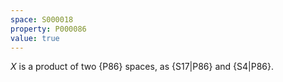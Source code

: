 ```yaml
---
space: S000018
property: P000086
value: true
---
```


$X$ is a product of two {P86} spaces,
as {S17|P86} and {S4|P86}.
